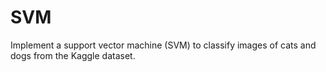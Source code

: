 # SVM
Implement a support vector machine (SVM) to classify images of cats and dogs from the Kaggle dataset.


